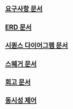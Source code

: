 ## [요구사항 문서](./requirement.md)

## [ERD 문서](./ERD.md)

## [시퀀스 다이어그램 문서](./sequence_diagram.md)

## [스웨거 문서](./swagger.md)

## [회고 문서](./retrospect.md)

## [동시성 제어](./lock.md)